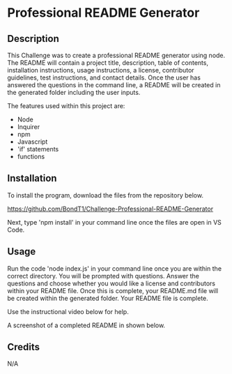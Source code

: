 # Professional README Generator

## Description

This Challenge was to create a professional README generator using node. The README will contain a project title, description, table of contents, installation instructions, usage instructions, a license, contributor guidelines, test instructions, and contact details. Once the user has answered the questions in the command line, a README will be created in the generated folder including the user inputs. 

The features used within this project are:

- Node
- Inquirer 
- npm
- Javascript
- 'if' statements
- functions

## Installation

To install the program, download the files from the repository below.

https://github.com/BondT1/Challenge-Professional-README-Generator

Next, type 'npm install' in your command line once the files are open in VS Code.

## Usage

Run the code 'node index.js' in your command line once you are within the correct directory. You will be prompted with questions. Answer the questions and choose whether you would like a license and contributors within your README file. Once this is complete, your README.md file will be created within the generated folder. Your README file is complete. 

Use the instructional video below for help. 

A screenshot of a completed README in shown below.

## Credits

N/A

